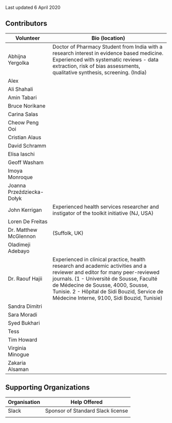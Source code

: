 Last updated 6 April 2020

## Contributors

| Volunteer | Bio (location) |
| --- | --- |
| Abhijna Yergolka | Doctor of Pharmacy Student from India with a research interest in evidence based medicine. Experienced with systematic reviews - data extraction, risk of bias assessments, qualitative synthesis, screening. (India)  |
| Alex |   |
| Ali Shahali |   |
| Amin Tabari |   |
| Bruce Norikane |   |
| Carina Salas |   |
| Cheow Peng Ooi |   |
| Cristian Alaus |   |
| David Schramm |   |
| Elisa Iaschi |   |
| Geoff Washam |   |
| Imoya Monroque |   |
| Joanna Przeździecka-Dołyk |   |
| John Kerrigan | Experienced health services researcher and instigator of the toolkit initiative (NJ, USA) |
| Loren De Freitas |   |
| Dr. Matthew McGlennon | (Suffolk, UK) |
| Oladimeji Adebayo |   |
| Dr. Raouf Hajii | Experienced in clinical practice, health research and academic activities and a reviewer and editor for many peer-reviewed journals. (1 - Université de Sousse, Faculté de Médecine de Sousse, 4000, Sousse, Tunisie. 2 - Hôpital de Sidi Bouzid, Service de Médecine Interne, 9100, Sidi Bouzid, Tunisie) |
| Sandra Dimitri |   |
| Sara Moradi |   |
| Syed Bukhari |   |
| Tess |   |
| Tim Howard |   |
| Virginia Minogue |   |
| Zakaria Alsaman |   |

## Supporting Organizations

| Organisation | Help Offered |
| --- | --- |
| Slack | Sponsor of Standard Slack license |
|   |   |

